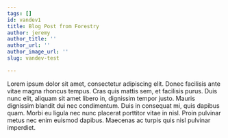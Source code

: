 ```yaml
---
tags: []
id: vandev1
title: Blog Post from Forestry
author: jeremy
author_title: ''
author_url: ''
author_image_url: ''
slug: vandev-test

---
```

Lorem ipsum dolor sit amet, consectetur adipiscing elit. Donec facilisis ante vitae magna rhoncus tempus. Cras quis mattis sem, et facilisis purus. Duis nunc elit, aliquam sit amet libero in, dignissim tempor justo. Mauris dignissim blandit dui nec condimentum. Duis in consequat mi, quis dapibus quam. Morbi eu ligula nec nunc placerat porttitor vitae in nisl. Proin pulvinar metus nec enim euismod dapibus. Maecenas ac turpis quis nisl pulvinar imperdiet. 
